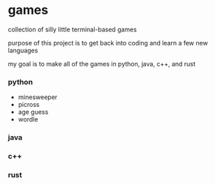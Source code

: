 # games
collection of silly little terminal-based games

purpose of this project is to get back into coding and learn a few new languages

my goal is to make all of the games in python, java, c++, and rust

### python
- minesweeper
- picross
- age guess
- wordle

### java

### c++

### rust

